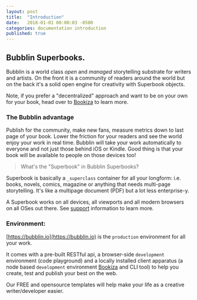 ```yaml
---
layout: post
title:  "Introduction"
date:   2018-01-01 00:00:03 -0500
categories: documentation introduction
published: true
---
```


## Bubblin Superbooks.

Bubblin is a world class *open* and *managed* storytelling substrate for writers and artists. On the front it is a community of readers around the world but on the back it's a solid open engine for creativity with Superbook objects.

Note, if you prefer a "decentralized" approach and want to be on your own for your book, head over to [Bookiza](http://bookiza.io) to learn more.

### The Bubblin advantage
Publish for the community, make new fans, measure metrics down to last page of your book. Lower the friction for your readers and see the world enjoy your work in real time. Bubblin will take your work automatically to everyone and not just those behind iOS or Kindle. Good thing is that your book will be available to people on those devices too!


> What's the "Superbook" in Bubblin Superbooks?

Superbook is basically a `_superclass` container for all your longform: i.e. books, novels, comics, magazine or anything that needs multi-page storytelling. It's like a multipage document (PDF) but a lot less enterprise-y.

A Superbook works on all devices, all viewports and all modern browsers on all OSes out there. See [support](https://bubblin.io/support) information to learn more.

### Environment:
[https://bubblin.io](https://bubblin.io) is the `production` environment for all your work.

It comes with a pre-built RESTful api, a browser-side `development` environment (code playground) and a locally installed client apparatus (a node based `development` environment [Bookiza](http://bookiza.io) and CLI tool) to help you create, test and publish your best on the web.

Our FREE and opensource templates will help make your life as a creative writer/developer easier.
